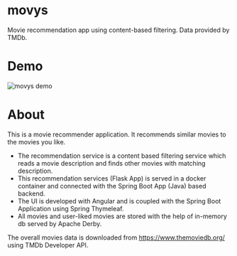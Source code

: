 # movys
Movie recommendation app using content-based filtering. Data provided by TMDb.


# Demo
![movys demo](demo/movys-demo.gif)


# About
This is a movie recommender application. It recommends similar movies to the movies you like.

- The recommendation service is a content based filtering service which reads a movie description and finds other movies with matching description.
- This recommendation services (Flask App) is served in a docker container and connected with the Spring Boot App (Java) based backend.
- The UI is developed with Angular and is coupled with the Spring Boot Application using Spring Thymeleaf.
- All movies and user-liked movies are stored with the help of in-memory db served by Apache Derby.

The overall movies data is downloaded from https://www.themoviedb.org/ using TMDb Developer API.
